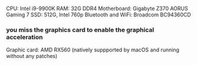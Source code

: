 CPU: Intel i9-9900K
RAM: 32G DDR4
Motherboard: Gigabyte Z370 AORUS Gaming 7
SSD: 512G, Intel 760p
Bluetooth and WiFi: Broadcom BC94360CD

### you miss the graphics card to enable the graphical acceleration ###
Graphic card: AMD RX560 (natively suppported by macOS and running without any patches)
